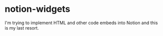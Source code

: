 # notion-widgets
I'm trying to implement HTML and other code embeds into Notion and this is my last resort.
